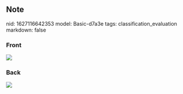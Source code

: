 ## Note
nid: 1627116642353
model: Basic-d7a3e
tags: classification_evaluation
markdown: false

### Front
<img src="paste-4ddef1bfdfe86c8abb4009c5b286b8f72326dc24.jpg">

### Back
<img src="paste-e8d603bcfee04f08374744b15d1a01ecb6953bdf.jpg">
